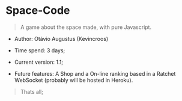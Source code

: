 # Space-Code

> A game about the space made, with pure Javascript.

>

- Author: Otávio Augustus (Kevincroos)

>

- Time spend: 3 days;

>

- Current version: 1.1;

>

- Future features: A Shop and a On-line ranking based in a Ratchet WebSocket (probably will be hosted in Heroku).

> Thats all;
